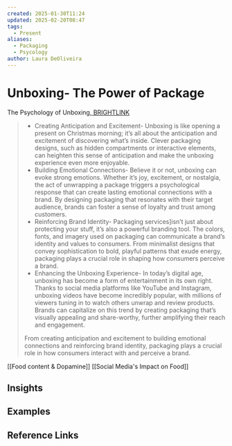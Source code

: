 ```yaml
---
created: 2025-01-30T11:24
updated: 2025-02-20T08:47
tags:
  - Present
aliases:
  - Packaging
  - Psycology
author: Laura DeOliveira
---
```

# Unboxing- The Power of Package

The Psychology of Unboxing,[ BRIGHTLINK](https://www.brightlinkcargo.com/blog/psychology-of-unboxing/)
> - Creating Anticipation and Excitement- Unboxing is like opening a present on Christmas morning; it’s all about the anticipation and excitement of discovering what’s inside. Clever packaging designs, such as hidden compartments or interactive elements, can heighten this sense of anticipation and make the unboxing experience even more enjoyable.
> - Building Emotional Connections- Believe it or not, unboxing can evoke strong emotions. Whether it’s joy, excitement, or nostalgia, the act of unwrapping a package triggers a psychological response that can create lasting emotional connections with a brand. By designing packaging that resonates with their target audience, brands can foster a sense of loyalty and trust among customers.
> - Reinforcing Brand Identity- Packaging services]isn’t just about protecting your stuff, it’s also a powerful branding tool. The colors, fonts, and imagery used on packaging can communicate a brand’s identity and values to consumers. From minimalist designs that convey sophistication to bold, playful patterns that exude energy, packaging plays a crucial role in shaping how consumers perceive a brand.
> - Enhancing the Unboxing Experience- In today’s digital age, unboxing has become a form of entertainment in its own right. Thanks to social media platforms like YouTube and Instagram, unboxing videos have become incredibly popular, with millions of viewers tuning in to watch others unwrap and review products. Brands can capitalize on this trend by creating packaging that’s visually appealing and share-worthy, further amplifying their reach and engagement.
> 
> From creating anticipation and excitement to building emotional connections and reinforcing brand identity, packaging plays a crucial role in how consumers interact with and perceive a brand.

[[Food content & Dopamine]]
[[Social Media's Impact on Food]]

## Insights

## Examples

## Reference Links

